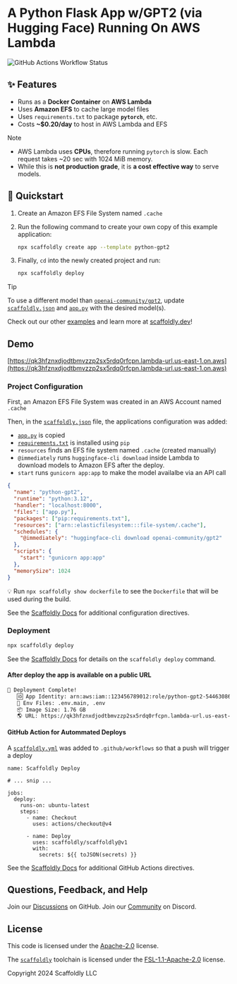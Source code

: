 # A Python Flask App w/GPT2 (via Hugging Face) Running On AWS Lambda

![GitHub Actions Workflow Status](https://img.shields.io/github/actions/workflow/status/scaffoldly/scaffoldly-examples/scaffoldly.yml?branch=python-gpt2&link=https%3A%2F%2Fgithub.com%2Fscaffoldly%2Fscaffoldly-examples%2Factions)

## ✨ Features

- Runs as a **Docker Container** on **AWS Lambda**
- Uses **Amazon EFS** to cache large model files
- Uses `requirements.txt` to package **`pytorch`**, etc.
- Costs **~$0.20/day** to host in AWS Lambda and EFS

> [!NOTE]
>
> - AWS Lambda uses **CPUs**, therefore running `pytorch` is slow. Each request takes ~20 sec with 1024 MiB memory.
> - While this is **not production grade**, it is **a cost effective way** to serve models.

## 🚀 Quickstart

1. Create an Amazon EFS File System named `.cache`

2. Run the following command to create your own copy of this example application:

   ```bash
   npx scaffoldly create app --template python-gpt2
   ```

3. Finally, `cd` into the newly created project and run:

   ```bash
   npx scaffoldly deploy
   ```

> [!TIP]
> To use a different model than [`openai-community/gpt2`](https://huggingface.co/openai-community/gpt2), update [`scaffoldly.json`](./scaffoldly.json) and [`app.py`](./app.py) with the desired model(s).

Check out our other [examples](https://github.com/scaffoldly/scaffoldly-examples) and learn more at [scaffoldly.dev](https://scaffoldly.dev)!

## Demo

[https://qk3hfznxdjodtbmvzzp2sx5rdq0rfcpn.lambda-url.us-east-1.on.aws](https://qk3hfznxdjodtbmvzzp2sx5rdq0rfcpn.lambda-url.us-east-1.on.aws)

### Project Configuration

First, an Amazon EFS File System was created in an AWS Account named `.cache`

Then, in the [`scaffoldly.json`](./scaffoldly.json) file, the applications configuration was added:

- [`app.py`](./app.py) is copied
- [`requirements.txt`](./requirements.txt) is installed using `pip`
- `resources` finds an EFS file system named `.cache` (created manually)
- `@immediately` runs `huggingface-cli download` inside Lambda to download models to Amazon EFS after the deploy.
- `start` runs `gunicorn app:app` to make the model availalbe via an API call

```json
{
  "name": "python-gpt2",
  "runtime": "python:3.12",
  "handler": "localhost:8000",
  "files": ["app.py"],
  "packages": ["pip:requirements.txt"],
  "resources": ["arn::elasticfilesystem:::file-system/.cache"],
  "schedules": {
    "@immediately": "huggingface-cli download openai-community/gpt2"
  },
  "scripts": {
    "start": "gunicorn app:app"
  },
  "memorySize": 1024
}
```

💡 Run `npx scaffoldly show dockerfile` to see the `Dockerfile` that will be used during the build.

See the [Scaffoldly Docs](https://scaffoldly.dev/docs/config/) for additional configuration directives.

### Deployment

```bash
npx scaffoldly deploy
```

See the [Scaffoldly Docs](https://scaffoldly.dev/docs/cli/#scaffoldly-deploy) for details on the `scaffoldly deploy` command.

#### After deploy the app is available on a public URL

```bash
🚀 Deployment Complete!
   🆔 App Identity: arn:aws:iam::123456789012:role/python-gpt2-54463086
   📄 Env Files: .env.main, .env
   📦 Image Size: 1.76 GB
   🌎 URL: https://qk3hfznxdjodtbmvzzp2sx5rdq0rfcpn.lambda-url.us-east-1.on.aws
```

#### GitHub Action for Autommated Deploys

A [`scaffoldly.yml`](.github/workflows/scaffoldly.yml) was added to `.github/workflows` so that a push will trigger a deploy

```
name: Scaffoldly Deploy

# ... snip ...

jobs:
  deploy:
    runs-on: ubuntu-latest
    steps:
      - name: Checkout
        uses: actions/checkout@v4

      - name: Deploy
        uses: scaffoldly/scaffoldly@v1
        with:
          secrets: ${{ toJSON(secrets) }}
```

See the [Scaffoldly Docs](https://scaffoldly.dev/docs/gha/) for additional GitHub Actions directives.

## Questions, Feedback, and Help

Join our [Discussions](https://github.com/scaffoldly/scaffoldly/discussions) on GitHub.
Join our [Community](https://scaffoldly.dev/community) on Discord.

## License

This code is licensed under the [Apache-2.0](LICENSE.md) license.

The [`scaffoldly`](https://github.com/scaffoldly/scaffoldly) toolchain is licensed under the [FSL-1.1-Apache-2.0](https://github.com/scaffoldly/scaffoldly?tab=License-1-ov-file) license.

Copyright 2024 Scaffoldly LLC
